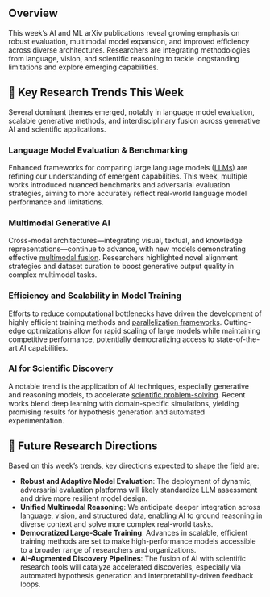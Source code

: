## Overview
This week’s AI and ML arXiv publications reveal growing emphasis on robust evaluation, multimodal model expansion, and improved efficiency across diverse architectures. Researchers are integrating methodologies from language, vision, and scientific reasoning to tackle longstanding limitations and explore emerging capabilities.

## 💫 Key Research Trends This Week
Several dominant themes emerged, notably in language model evaluation, scalable generative methods, and interdisciplinary fusion across generative AI and scientific applications.

### Language Model Evaluation & Benchmarking
Enhanced frameworks for comparing large language models ([LLMs](http://arxiv.org/abs/2507.02863v1)) are refining our understanding of emergent capabilities. This week, multiple works introduced nuanced benchmarks and adversarial evaluation strategies, aiming to more accurately reflect real-world language model performance and limitations.

### Multimodal Generative AI  
Cross-modal architectures—integrating visual, textual, and knowledge representations—continue to advance, with new models demonstrating effective [multimodal fusion](http://arxiv.org/abs/2507.02845v1). Researchers highlighted novel alignment strategies and dataset curation to boost generative output quality in complex multimodal tasks.

### Efficiency and Scalability in Model Training
Efforts to reduce computational bottlenecks have driven the development of highly efficient training methods and [parallelization frameworks](http://arxiv.org/abs/2507.02888v1). Cutting-edge optimizations allow for rapid scaling of large models while maintaining competitive performance, potentially democratizing access to state-of-the-art AI capabilities.

### AI for Scientific Discovery
A notable trend is the application of AI techniques, especially generative and reasoning models, to accelerate [scientific problem-solving](http://arxiv.org/abs/2507.02902v1). Recent works blend deep learning with domain-specific simulations, yielding promising results for hypothesis generation and automated experimentation.

## 🔮 Future Research Directions
Based on this week’s trends, key directions expected to shape the field are:

* **Robust and Adaptive Model Evaluation**: The deployment of dynamic, adversarial evaluation platforms will likely standardize LLM assessment and drive more resilient model design.
* **Unified Multimodal Reasoning**: We anticipate deeper integration across language, vision, and structured data, enabling AI to ground reasoning in diverse context and solve more complex real-world tasks.
* **Democratized Large-Scale Training**: Advances in scalable, efficient training methods are set to make high-performance models accessible to a broader range of researchers and organizations.
* **AI-Augmented Discovery Pipelines**: The fusion of AI with scientific research tools will catalyze accelerated discoveries, especially via automated hypothesis generation and interpretability-driven feedback loops.